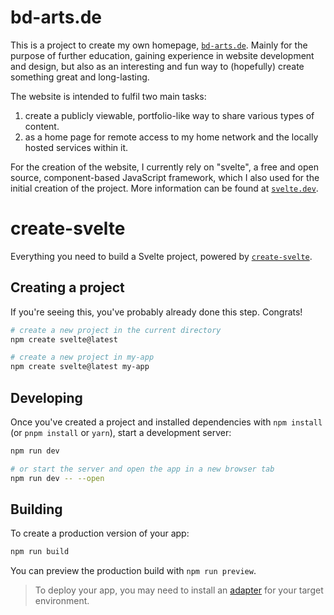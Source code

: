 # bd-arts.de

This is a project to create my own homepage, [`bd-arts.de`](https://bd-arts.de).
Mainly for the purpose of further education, gaining experience in website development and design, but also as an interesting and fun way to (hopefully) create something great and long-lasting.

The website is intended to fulfil two main tasks: 
1. create a publicly viewable, portfolio-like way to share various types of content.
2. as a home page for remote access to my home network and the locally hosted services within it.


For the creation of the website, I currently rely on "svelte", a free and open source, component-based JavaScript framework, which I also used for the initial creation of the project. More information can be found at [`svelte.dev`](https://svelte.dev/).


# create-svelte

Everything you need to build a Svelte project, powered by [`create-svelte`](https://github.com/sveltejs/kit/tree/master/packages/create-svelte).

## Creating a project

If you're seeing this, you've probably already done this step. Congrats!

```bash
# create a new project in the current directory
npm create svelte@latest

# create a new project in my-app
npm create svelte@latest my-app
```

## Developing

Once you've created a project and installed dependencies with `npm install` (or `pnpm install` or `yarn`), start a development server:

```bash
npm run dev

# or start the server and open the app in a new browser tab
npm run dev -- --open
```

## Building

To create a production version of your app:

```bash
npm run build
```

You can preview the production build with `npm run preview`.

> To deploy your app, you may need to install an [adapter](https://kit.svelte.dev/docs/adapters) for your target environment.
